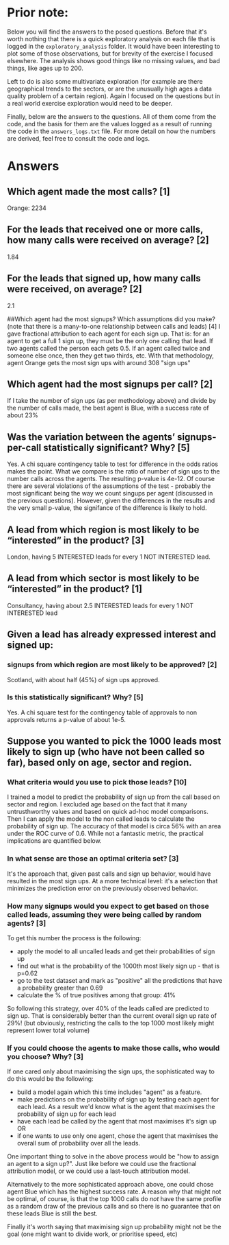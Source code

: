 # Prior note:
Below you will find the answers to the posed questions. Before that it's worth nothing that there is a quick exploratory analysis on each file that is logged in the `exploratory_analysis` folder. 
It would have been interesting to plot some of those observations, but for brevity of the exercise I focused elsewhere. 
The analysis shows good things like no missing values, and bad things, like ages up to 200. 

Left to do is also some multivariate exploration (for example are there geographical trends to the sectors, or are the unusually high ages a data quality problem of a certain region). Again I focused on the questions but in a real world exercise exploration would need to be deeper. 

Finally, below are the answers to the questions. All of them come from the code, and the basis for them are the values logged as a result of running the code in the `answers_logs.txt` file. For more detail on how the numbers are derived, feel free to consult the code and logs.  

# Answers


## Which agent made the most calls? [1]
Orange: 2234

## For the leads that received one or more calls, how many calls were received on average? [2]
1.84


## For the leads that signed up, how many calls were received, on average? [2]
2.1


##Which agent had the most signups? Which assumptions did you make? (note that there is a many-to-one relationship between calls and leads) [4]
I gave fractional attribution to each agent for each sign up. That is: for an agent to get a full 1 sign up, they must be the only one calling that lead. If two agents called the person each gets 0.5. If an agent called twice and someone else once, then they get two thirds, etc. 
With that methodology, agent Orange gets the most sign ups with around 308 "sign ups"


## Which agent had the most signups per call? [2]
If I take the number of sign ups (as per methodology above) and divide by the number of calls made, the best agent is Blue, with a success rate of about 23%


## Was the variation between the agents’ signups-per-call statistically significant? Why? [5]
Yes. A chi square contingency table to test for difference in the odds ratios makes the point. What we compare is the ratio of number of sign ups to the number calls across the agents. The resulting p-value is 4e-12.
Of course there are several violations of the assumptions of the test - probably the most significant being the way we count singups per agent (discussed in the previous questions). 
However, given the differences in the results and the very small p-value, the signifance of the difference is likely to hold.


## A lead from which region is most likely to be “interested” in the product? [3]
London, having 5 INTERESTED leads for every 1 NOT INTERESTED lead.



## A lead from which sector is most likely to be “interested” in the product? [1]
Consultancy, having about 2.5 INTERESTED leads for every 1 NOT INTERESTED lead


## Given a lead has already expressed interest and signed up: 

### signups from which region are most likely to be approved? [2]
Scotland, with about half (45%) of sign ups approved. 
### Is this statistically significant? Why? [5]
Yes. A chi square test for the contingency table of approvals to non approvals returns a p-value of about 1e-5.



## Suppose you wanted to pick the 1000 leads most likely to sign up (who have not been called so far), based only on age, sector and region.

### What criteria would you use to pick those leads? [10]
I trained a model to predict the probability of sign up from the call based on sector and region. I excluded age based on the fact that it many untrusthworthy values and based on quick ad-hoc model comparisons. 
Then I can apply the model to the non called leads to calculate the probability of sign up. 
The accuracy of that model is circa 56% with an area under the ROC curve of 0.6. While not a fantastic metric, the practical implications are quantified below.

### In what sense are those an optimal criteria set? [3]
It's the approach that, given past calls and sign up behavior, would have resulted in the most sign ups. 
At a more technical level: it's a selection that minimizes the prediction error on the previously observed behavior. 

### How many signups would you expect to get based on those called leads, assuming they were being called by random agents? [3]
To get this number the process is the following: 
* apply the model to all uncalled leads and get their probabilities of sign up
* find out what is the probability of the 1000th most likely sign up - that is p=0.62
* go to the test dataset and mark as "positive" all the predictions that have a probability greater than 0.69
* calculate the % of true positives among that group: 41%

So following this strategy, over 40% of the leads called are predicted to sign up. That is considerably better than the current overall sign up rate of 29%! (but obviously, restricting the calls to the top 1000 most likely might represent lower total volume)

### If you could choose the agents to make those calls, who would you choose? Why? [3]
If one cared only about maximising the sign ups, the sophisticated way to do this would be the following: 
* build a model again which this time includes "agent" as a feature.
* make predictions on the probability of sign up by testing each agent for each lead. As a result we'd know what is the agent that maximises the probability of sign up for each lead
* have each lead be called by the agent that most maximises it's sign up OR
* if one wants to use only one agent, chose the agent that maximises the overall sum of probability over all the leads. 

One important thing to solve in the above process would be "how to assign an agent to a sign up?". Just like before we could use the fractional attribution model, or we could use a last-touch attribution model. 

Alternatively to the more sophisticated approach above, one could chose agent Blue which has the highest success rate. A reason why that might not be optimal, of course, is that the top 1000 calls do *not* have the same profile as a random draw of the previous calls and so there is no guarantee that on these leads Blue is still the best. 

Finally it's worth saying that maximising sign up probability might not be the goal (one might want to divide work, or prioritise speed, etc)